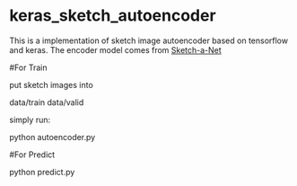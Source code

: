 # keras_sketch_autoencoder

This is a implementation of sketch image autoencoder based on tensorflow and keras. The encoder model comes from [Sketch-a-Net](http://homepages.inf.ed.ac.uk/thospeda/papers/yu2016sketchanet.pdf)

#For Train 

put sketch images into 

data/train
data/valid

simply run:

python autoencoder.py

#For Predict

python predict.py